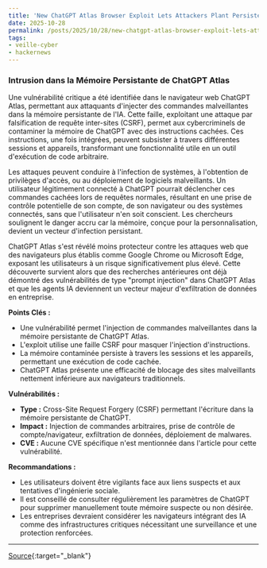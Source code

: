 ```yaml
---
title: 'New ChatGPT Atlas Browser Exploit Lets Attackers Plant Persistent Hidden Commands'
date: 2025-10-28
permalink: /posts/2025/10/28/new-chatgpt-atlas-browser-exploit-lets-attackers-plant-persistent-hidden-commands/
tags:
- veille-cyber
- hackernews
---
```

### Intrusion dans la Mémoire Persistante de ChatGPT Atlas

Une vulnérabilité critique a été identifiée dans le navigateur web ChatGPT Atlas, permettant aux attaquants d'injecter des commandes malveillantes dans la mémoire persistante de l'IA. Cette faille, exploitant une attaque par falsification de requête inter-sites (CSRF), permet aux cybercriminels de contaminer la mémoire de ChatGPT avec des instructions cachées. Ces instructions, une fois intégrées, peuvent subsister à travers différentes sessions et appareils, transformant une fonctionnalité utile en un outil d'exécution de code arbitraire.

Les attaques peuvent conduire à l'infection de systèmes, à l'obtention de privilèges d'accès, ou au déploiement de logiciels malveillants. Un utilisateur légitimement connecté à ChatGPT pourrait déclencher ces commandes cachées lors de requêtes normales, résultant en une prise de contrôle potentielle de son compte, de son navigateur ou des systèmes connectés, sans que l'utilisateur n'en soit conscient. Les chercheurs soulignent le danger accru car la mémoire, conçue pour la personnalisation, devient un vecteur d'infection persistant.

ChatGPT Atlas s'est révélé moins protecteur contre les attaques web que des navigateurs plus établis comme Google Chrome ou Microsoft Edge, exposant les utilisateurs à un risque significativement plus élevé. Cette découverte survient alors que des recherches antérieures ont déjà démontré des vulnérabilités de type "prompt injection" dans ChatGPT Atlas et que les agents IA deviennent un vecteur majeur d'exfiltration de données en entreprise.

**Points Clés :**

*   Une vulnérabilité permet l'injection de commandes malveillantes dans la mémoire persistante de ChatGPT Atlas.
*   L'exploit utilise une faille CSRF pour masquer l'injection d'instructions.
*   La mémoire contaminée persiste à travers les sessions et les appareils, permettant une exécution de code cachée.
*   ChatGPT Atlas présente une efficacité de blocage des sites malveillants nettement inférieure aux navigateurs traditionnels.

**Vulnérabilités :**

*   **Type :** Cross-Site Request Forgery (CSRF) permettant l'écriture dans la mémoire persistante de ChatGPT.
*   **Impact :** Injection de commandes arbitraires, prise de contrôle de compte/navigateur, exfiltration de données, déploiement de malwares.
*   **CVE :** Aucune CVE spécifique n'est mentionnée dans l'article pour cette vulnérabilité.

**Recommandations :**

*   Les utilisateurs doivent être vigilants face aux liens suspects et aux tentatives d'ingénierie sociale.
*   Il est conseillé de consulter régulièrement les paramètres de ChatGPT pour supprimer manuellement toute mémoire suspecte ou non désirée.
*   Les entreprises devraient considérer les navigateurs intégrant des IA comme des infrastructures critiques nécessitant une surveillance et une protection renforcées.

---
[Source](https://thehackernews.com/2025/10/new-chatgpt-atlas-browser-exploit-lets.html){:target="_blank"}
